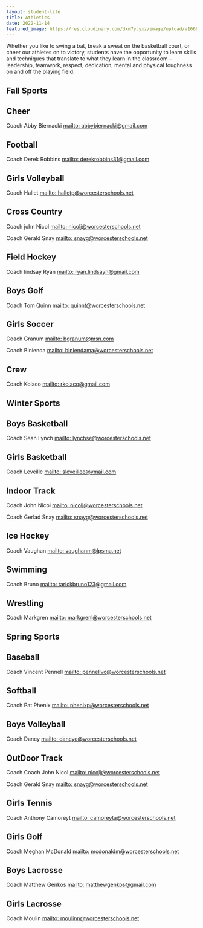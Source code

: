 ```yaml
---
layout: student-life
title: Athletics 
date: 2022-11-14
featured_image: https://res.cloudinary.com/dxm7ycyxz/image/upload/v1668016931/2022/04/riley-mccullough-iezcEpGuYdE-unsplash-1-768x512_pxswv8.jpg
---
```

<style> 
    display: flex;
    justify-content:center;

</style>


Whether you like to swing a bat, break a sweat on the basketball court, or cheer our athletes on to victory, students have the opportunity to learn skills and techniques that translate to what they learn in the classroom – leadership, teamwork, respect, dedication, mental and physical toughness on and off the playing field.

## Fall Sports

<div class ="col-2" markdown="1">

## Cheer 
Coach Abby Biernacki [mailto: abbybiernacki@gmail.com](abbybiernacki@gmail.com)


## Football
Coach Derek Robbins  [mailto: derekrobbins31@gmail.com](derekrobbins31@gmail.com)


## Girls Volleyball
Coach Hallet  [mailto: halletp@worcesterschools.net](halletp@worcesterschools.net)



## Cross Country
Coach john Nicol [mailto:  nicolj@worcesterschools.net](nicolj@worcesterschools.net)

Coach Gerald Snay [mailto: snayg@worcesterschools.net](snayg@worcesterschools.net)


## Field Hockey
Coach lindsay Ryan     [mailto: ryan.lindsayn@gmail.com](ryan.lindsayn@gmail.com)


## Boys Golf
Coach Tom Quinn [mailto: quinnt@worcesterschools.net](quinnt@worcesterschools.net)


## Girls Soccer
Coach Granum   [mailto: bgranum@msn.com](bgranum@msn.com)

Coach Binienda [mailto: biniendama@worcesterschools.net](biniendama@worcesterschools.net)






## Crew
Coach Kolaco   [mailto: rkolaco@gmail.com](rkolaco@gmail.com)


## Winter Sports

## Boys Basketball
Coach Sean Lynch   [mailto: lynchse@worcesterschools.net](lynchse@worcesterschools.net)



## Girls Basketball
Coach Leveille  [mailto: sleveillee@ymail.com](sleveillee@ymail.com)




## Indoor Track
Coach John Nicol  [mailto: nicolj@worcesterschools.net](nicolj@worcesterschools.net)

Coach Gerlad Snay [mailto: snayg@worcesterschools.net](snayg@worcesterschools.net)





## Ice Hockey
Coach Vaughan   [mailto: vaughanm@lpsma.net](vaughanm@lpsma.net)




## Swimming
Coach Bruno  [mailto: tarickbruno123@gmail.com](tarickbruno123@gmail.com)




## Wrestling
Coach Markgren   [mailto: markgrenl@worcesterschools.net](markgrenl@worcesterschools.net)



## Spring Sports



## Baseball
Coach Vincent Pennell   [mailto: pennellvc@worcesterschools.net](pennellvc@worcesterschools.net)


## Softball
Coach  Pat Phenix     [mailto: phenixp@worcesterschools.net](phenixp@worcesterschools.net)



## Boys Volleyball
Coach Dancy   [mailto: dancye@worcesterschools.net](dancye@worcesterschools.net)




## OutDoor Track
Coach Coach John Nicol    [mailto: nicolj@worcesterschools.net](nicolj@worcesterschools.net)
 
Coach Gerald Snay [mailto: snayg@worcesterschools.net](snayg@worcesterschools.net)




## Girls Tennis
Coach Anthony Camoreyt  [mailto: camoreyta@worcesterschools.net](camoreyta@worcesterschools.net)


## Girls Golf
Coach Meghan McDonald   [mailto: mcdonaldm@worcesterschools.net](mcdonaldm@worcesterschools.net)



## Boys Lacrosse
Coach Matthew Genkos  [mailto: matthewgenkos@gmail.com](matthewgenkos@gmail.com)




## Girls Lacrosse
Coach Moulin   [mailto: moulinn@worcesterschools.net](moulinn@worcesterschools.net)
